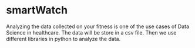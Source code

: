 # smartWatch

 Analyzing the data collected on your fitness is one of the use cases of Data Science in healthcare.
 The data will be store in a csv file. Then we use different libraries in python to analyze the data.
